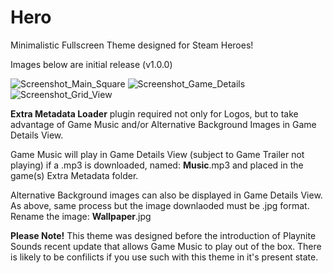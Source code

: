 # Hero
 Minimalistic Fullscreen Theme designed for Steam Heroes!
 
 Images below are initial release (v1.0.0)

![Screenshot_Main_Square](https://user-images.githubusercontent.com/97025763/204132480-f8589b80-533e-49b8-a3f0-12f2976b9e6e.jpg)
![Screenshot_Game_Details](https://user-images.githubusercontent.com/97025763/204132485-7e448c0a-12b3-4b7f-8474-af99bb37f398.jpg)
![Screenshot_Grid_View](https://user-images.githubusercontent.com/97025763/204132489-e8d43869-3284-4945-a89c-4d0d2b8f5505.jpg)

**Extra Metadata Loader** plugin required not only for Logos, but to take advantage of Game Music and/or Alternative Background Images in Game Details View.

Game Music will play in Game Details View (subject to Game Trailer not playing) if a .mp3 is downloaded, named: **Music**.mp3 and placed in the game(s) Extra Metadata folder.

Alternative Background images can also be displayed in Game Details View. As above, same process but the image downlaoded must be .jpg format. Rename the image: **Wallpaper**.jpg

**Please Note!** This theme was designed before the introduction of Playnite Sounds recent update that allows Game Music to play out of the box. There is likely to be confilicts if you use such with this theme in it's present state.
